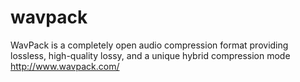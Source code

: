 # wavpack
WavPack is a completely open audio compression format providing lossless, high-quality lossy, and a unique hybrid compression mode http://www.wavpack.com/
